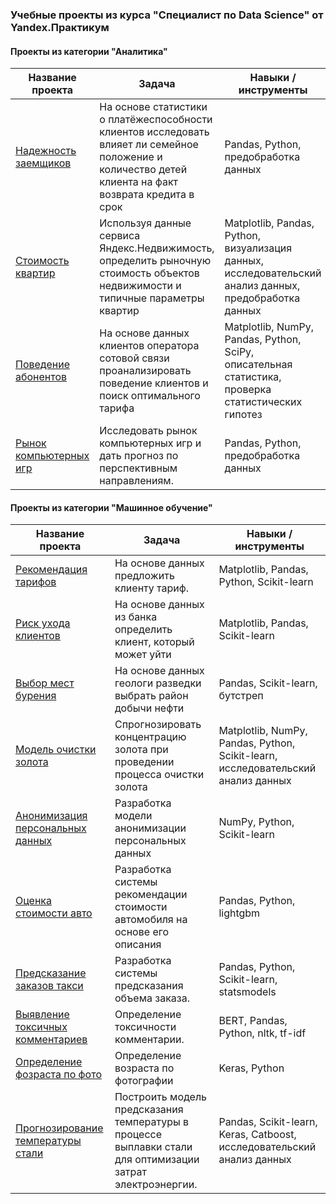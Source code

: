 ### Учебные проекты из курса "Специалист по Data Science" от Yandex.Практикум

#### Проекты из категории "Аналитика"

| Название проекта | Задача |  Навыки / инструменты |
|---------------------------------| -- |   ------ |
| [Надежность заемщиков](ds_04_reliability_of_borrowers/ds_04_reliability_of_borrowers.ipynb) | На основе статистики о платёжеспособности клиентов исследовать влияет ли семейное положение и количество детей клиента на факт возврата кредита в срок |  Pandas, Python, предобработка данных |
| [Стоимость квартир](ds_05_flat_prices/ds_05_flat_prices.ipynb) | Используя данные сервиса Яндекс.Недвижимость, определить рыночную стоимость объектов недвижимости и типичные параметры квартир | Matplotlib, Pandas, Python, визуализация данных, исследовательский анализ данных, предобработка данных|
| [Поведение абонентов](ds_06_statistical_data_analysis/ds_06_statistical_data_analysis.ipynb) | На основе данных клиентов оператора сотовой связи проанализировать поведение клиентов и поиск оптимального тарифа |  Matplotlib, NumPy, Pandas, Python, SciPy, описательная статистика, проверка статистических гипотез |
| [Рынок компьютерных игр](ds_08_games_market_analysis/ds_08_games_market_analysis.ipynb) | Исследовать рынок компьютерных игр и дать прогноз по перспективным направлениям. | Pandas, Python, предобработка данных |

#### Проекты из категории "Машинное обучение"

| Название проекта | Задача |  Навыки / инструменты |
|---------------------------------| -- |   ------ |
| [Рекомендация тарифов](ds_09_ML_introduction/ds_09_ML_introduction.ipynb) | На основе данных предложить клиенту тариф. | Matplotlib, Pandas, Python, Scikit-learn |
| [Риск ухода клиентов](ds_10_supervised_learning/ds_10_supervised_learning.ipynb) | На основе данных из банка определить клиент, который может уйти | Matplotlib, Pandas, Scikit-learn |
| [Выбор мест бурения](ds_11_oil_drill_locations/ds_11_oil_drill_locations.ipynb) | На основе данных геологи разведки выбрать район добычи нефти | Pandas, Scikit-learn, бутстреп |
| [Модель очистки золота](ds_12_gold_recovery/ds_12_gold_recovery.ipynb) | Спрогнозировать концентрацию золота при проведении процесса очистки золота | Matplotlib, NumPy, Pandas, Python, Scikit-learn, исследовательский анализ данных   |
| [Анонимизация персональных данных](ds_13_linear_algebra/ds_13_linear_algebra.ipynb) | Разработка модели анонимизации персональных данных| NumPy, Python, Scikit-learn |
| [Оценка стоимости авто](ds_14_car_price_forecast/ds_14_car_price_forecast.ipynb) | Разработка системы рекомендации стоимости автомобиля на основе его описания | Pandas, Python, lightgbm | 
| [Предсказание заказов такси](ds_15_time_series/ds_15_time_series.ipynb) | Разработка системы предсказания объема заказа. | Pandas, Python, Scikit-learn, statsmodels |
| [Выявление токсичных комментариев](ds_17_NLP_with_BERT/ds_17_NLP_with_BERT.ipynb) | Определение токсичности комментарии. | BERT, Pandas, Python, nltk, tf-idf |
| [Определение фозраста по фото](ds_19_image_recognition/ds_19_image_recognition.ipynb) | Определение возраста по фотографии | Keras, Python |
| [Прогнозирование температуры стали](ds_20_graduate_project/ds_20_graduate_project.ipynb) | Построить модель предсказания температуры в процессе выплавки стали для оптимизации затрат электроэнергии.  |  Pandas, Scikit-learn, Keras, Catboost, исследовательский анализ данных |
